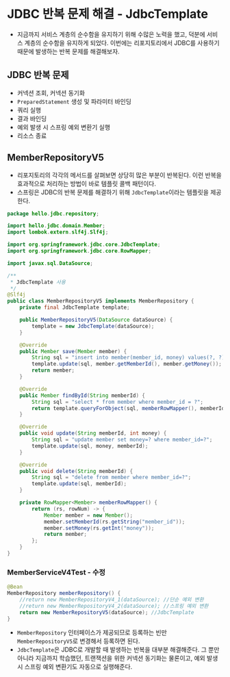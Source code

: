 # JDBC 반복 문제 해결 - JdbcTemplate
- 지금까지 서비스 계층의 순수함을 유지하기 위해 수많은 노력을 했고, 덕분에 서비스 계층의 순수함을
유지하게 되었다. 이번에는 리포지토리에서 JDBC를 사용하기 때문에 발생하는 반복 문제를 해결해보자.

## JDBC 반복 문제
- 커넥션 조회, 커넥션 동기화
- `PreparedStatement` 생성 및 파라미터 바인딩
- 쿼리 실행
- 결과 바인딩
- 예외 발생 시 스프링 예외 변환기 실행
- 리소스 종료

## MemberRepositoryV5
- 리포지토리의 각각의 메서드를 살펴보면 상당히 많은 부분이 반복된다. 이런 반복을 효과적으로 처리하는
방법이 바로 템플릿 콜백 패턴이다.
- 스프링은 JDBC의 반복 문제를 해결하기 위해 `JdbcTemplate`이라는 템플릿을 제공한다.
```java
package hello.jdbc.repository;

import hello.jdbc.domain.Member;
import lombok.extern.slf4j.Slf4j;

import org.springframework.jdbc.core.JdbcTemplate;
import org.springframework.jdbc.core.RowMapper;

import javax.sql.DataSource;

/**
 * JdbcTemplate 사용
 */
@Slf4j
public class MemberRepositoryV5 implements MemberRepository {
	private final JdbcTemplate template;

	public MemberRepositoryV5(DataSource dataSource) {
		template = new JdbcTemplate(dataSource);
	} 

	@Override
	public Member save(Member member) {
		String sql = "insert into member(member_id, money) values(?, ?)";
		template.update(sql, member.getMemberId(), member.getMoney());
		return member;
	}

	@Override
	public Member findById(String memberId) {
		String sql = "select * from member where member_id = ?";
		return template.queryForObject(sql, memberRowMapper(), memberId);
	}

	@Override
	public void update(String memberId, int money) {
		String sql = "update member set money=? where member_id=?";
		template.update(sql, money, memberId);
	}

	@Override
	public void delete(String memberId) {
		String sql = "delete from member where member_id=?";
		template.update(sql, memberId);
	}

	private RowMapper<Member> memberRowMapper() {
		return (rs, rowNum) -> {
			Member member = new Member();
			member.setMemberId(rs.getString("member_id"));
			member.setMoney(rs.getInt("money"));
			return member;
		};
	}
}
```
### MemberServiceV4Test - 수정
```java
@Bean
MemberRepository memberRepository() {
    //return new MemberRepositoryV4_1(dataSource); //단순 예외 변환
    //return new MemberRepositoryV4_2(dataSource); //스프링 예외 변환
    return new MemberRepositoryV5(dataSource); //JdbcTemplate
}
```
- `MemberRepository` 인터페이스가 제공되므로 등록하는 빈만 `MemberRepositoryV5`로 변경해서
등록하면 된다.
- `JdbcTemplate`은 JDBC로 개발할 때 발생하는 반복을 대부분 해결해준다. 그 뿐만 아니라 지금까지
학습했던, 트랜잭션을 위한 커넥션 동기화는 물론이고, 예외 발생시 스프링 예외 변환기도 자동으로 실행해준다.
